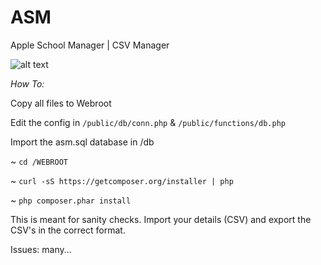# ASM
Apple School Manager | CSV Manager



![alt text](https://github.com/djquazzi/ASM/blob/master/Pics/Courses.png)

*How To:*


Copy all files to Webroot

Edit the config in `/public/db/conn.php` & `/public/functions/db.php`

Import the asm.sql database in /db


~ `cd /WEBROOT`

~ `curl -sS https://getcomposer.org/installer | php`

~ `php composer.phar install`


This is meant for sanity checks. Import your details (CSV) and export the CSV's in the correct format.

Issues: many... 

